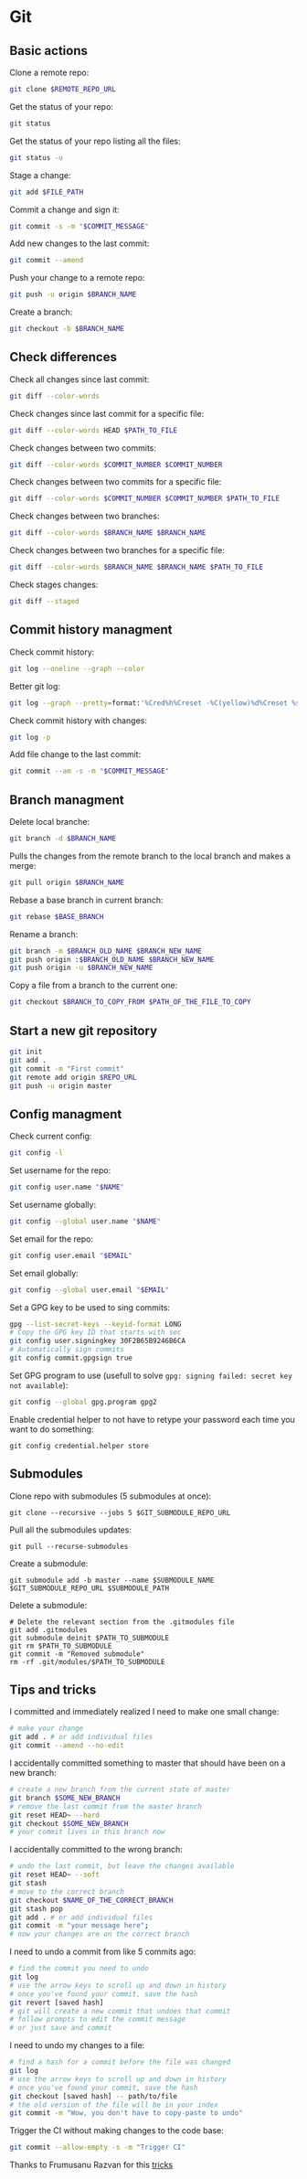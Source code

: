 # Git

## Basic actions

Clone a remote repo:

```bash
git clone $REMOTE_REPO_URL
```

Get the status of your repo:

```bash
git status
```

Get the status of your repo listing all the files:

```bash
git status -u
```

Stage a change:

```bash
git add $FILE_PATH
```

Commit a change and sign it:

```bash
git commit -s -m "$COMMIT_MESSAGE"
```

Add new changes to the last commit:

```bash
git commit --amend
```

Push your change to a remote repo:

```bash
git push -u origin $BRANCH_NAME
```

Create a branch:

```bash
git checkout -b $BRANCH_NAME
```

## Check differences

Check all changes since last commit:

```bash
git diff --color-words
```

Check changes since last commit for a specific file:

```bash
git diff --color-words HEAD $PATH_TO_FILE
```

Check changes between two commits:

```bash
git diff --color-words $COMMIT_NUMBER $COMMIT_NUMBER
```

Check changes between two commits for a specific file:

```bash
git diff --color-words $COMMIT_NUMBER $COMMIT_NUMBER $PATH_TO_FILE
```

Check changes between two branches:

```bash
git diff --color-words $BRANCH_NAME $BRANCH_NAME
```

Check changes between two branches for a specific file:

```bash
git diff --color-words $BRANCH_NAME $BRANCH_NAME $PATH_TO_FILE
```

Check stages changes:

```bash
git diff --staged
```

## Commit history managment

Check commit history:

```bash
git log --oneline --graph --color
```

Better git log:

```bash
git log --graph --pretty=format:'%Cred%h%Creset -%C(yellow)%d%Creset %s %Cgreen(%cr) %C(bold blue)<%an>%Creset' --abbrev-commit
```

Check commit history with changes:

```bash
git log -p
```

Add file change to the last commit:

```bash
git commit --am -s -m "$COMMIT_MESSAGE"
```

## Branch managment

Delete local branche:

```bash
git branch -d $BRANCH_NAME
```

Pulls the changes from the remote branch to the local branch and makes a merge:

```bash
git pull origin $BRANCH_NAME
```

Rebase a base branch in current branch:

```bash
git rebase $BASE_BRANCH
```

Rename a branch:

```bash
git branch -m $BRANCH_OLD_NAME $BRANCH_NEW_NAME
git push origin :$BRANCH_OLD_NAME $BRANCH_NEW_NAME
git push origin -u $BRANCH_NEW_NAME
```

Copy a file from a branch to the current one:

```bash
git checkout $BRANCH_TO_COPY_FROM $PATH_OF_THE_FILE_TO_COPY
```

## Start a new git repository

```bash
git init
git add .
git commit -m "First commit"
git remote add origin $REPO_URL
git push -u origin master
```

## Config managment

Check current config:

```bash
git config -l
```

Set username for the repo:

```bash
git config user.name "$NAME"
```

Set username globally:

```bash
git config --global user.name "$NAME"
```

Set email for the repo:

```bash
git config user.email "$EMAIL"
```

Set email globally:

```bash
git config --global user.email "$EMAIL"
```

Set a GPG key to be used to sing commits:

```bash
gpg --list-secret-keys --keyid-format LONG
# Copy the GPG key ID that starts with sec
git config user.signingkey 30F2B65B9246B6CA
# Automatically sign commits
git config commit.gpgsign true
```

Set GPG program to use (usefull to solve `gpg: signing failed: secret key not available`):

```bash
git config --global gpg.program gpg2
```

Enable credential helper to not have to retype your password each time you want to do something:

```
git config credential.helper store 
```

## Submodules

Clone repo with submodules (5 submodules at once):

```
git clone --recursive --jobs 5 $GIT_SUBMODULE_REPO_URL
```

Pull all the submodules updates:

```
git pull --recurse-submodules
```

Create a submodule:

```
git submodule add -b master --name $SUBMODULE_NAME $GIT_SUBMODULE_REPO_URL $SUBMODULE_PATH
```

Delete a submodule:

```
# Delete the relevant section from the .gitmodules file
git add .gitmodules
git submodule deinit $PATH_TO_SUBMODULE
git rm $PATH_TO_SUBMODULE
git commit -m "Removed submodule"
rm -rf .git/modules/$PATH_TO_SUBMODULE
```

## Tips and tricks

I committed and immediately realized I need to make one small change:

```bash
# make your change
git add . # or add individual files
git commit --amend --no-edit
```

I accidentally committed something to master that should have been on a new branch:

```bash
# create a new branch from the current state of master
git branch $SOME_NEW_BRANCH
# remove the last commit from the master branch
git reset HEAD~ --hard
git checkout $SOME_NEW_BRANCH
# your commit lives in this branch now
```

I accidentally committed to the wrong branch:

```bash
# undo the last commit, but leave the changes available
git reset HEAD~ --soft
git stash
# move to the correct branch
git checkout $NAME_OF_THE_CORRECT_BRANCH
git stash pop
git add . # or add individual files
git commit -m "your message here";
# now your changes are on the correct branch
```

I need to undo a commit from like 5 commits ago:

```bash
# find the commit you need to undo
git log
# use the arrow keys to scroll up and down in history
# once you've found your commit, save the hash
git revert [saved hash]
# git will create a new commit that undoes that commit
# follow prompts to edit the commit message
# or just save and commit
```

I need to undo my changes to a file:

```bash
# find a hash for a commit before the file was changed
git log
# use the arrow keys to scroll up and down in history
# once you've found your commit, save the hash
git checkout [saved hash] -- path/to/file
# the old version of the file will be in your index
git commit -m "Wow, you don't have to copy-paste to undo"
```

Trigger the CI without making changes to the code base:

```bash
git commit --allow-empty -s -m "Trigger CI"
```

Thanks to Frumusanu Razvan for this [tricks](https://medium.com/faun/stop-headaches-from-git-3829210d2a31)
